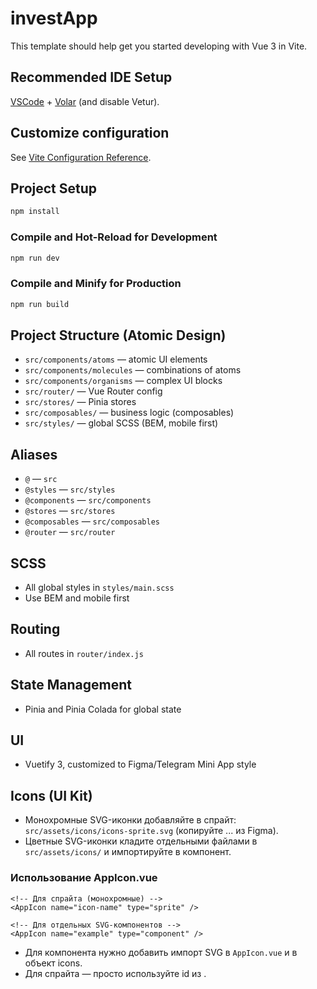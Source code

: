 # investApp

This template should help get you started developing with Vue 3 in Vite.

## Recommended IDE Setup

[VSCode](https://code.visualstudio.com/) + [Volar](https://marketplace.visualstudio.com/items?itemName=Vue.volar) (and disable Vetur).

## Customize configuration

See [Vite Configuration Reference](https://vite.dev/config/).

## Project Setup

```sh
npm install
```

### Compile and Hot-Reload for Development

```sh
npm run dev
```

### Compile and Minify for Production

```sh
npm run build
```

## Project Structure (Atomic Design)

- `src/components/atoms` — atomic UI elements
- `src/components/molecules` — combinations of atoms
- `src/components/organisms` — complex UI blocks
- `src/router/` — Vue Router config
- `src/stores/` — Pinia stores
- `src/composables/` — business logic (composables)
- `src/styles/` — global SCSS (BEM, mobile first)

## Aliases
- `@` — `src`
- `@styles` — `src/styles`
- `@components` — `src/components`
- `@stores` — `src/stores`
- `@composables` — `src/composables`
- `@router` — `src/router`

## SCSS
- All global styles in `styles/main.scss`
- Use BEM and mobile first

## Routing
- All routes in `router/index.js`

## State Management
- Pinia and Pinia Colada for global state

## UI
- Vuetify 3, customized to Figma/Telegram Mini App style

## Icons (UI Kit)

- Монохромные SVG-иконки добавляйте в спрайт: `src/assets/icons/icons-sprite.svg` (копируйте <symbol id="icon-name">...</symbol> из Figma).
- Цветные SVG-иконки кладите отдельными файлами в `src/assets/icons/` и импортируйте в компонент.

### Использование AppIcon.vue

```vue
<!-- Для спрайта (монохромные) -->
<AppIcon name="icon-name" type="sprite" />

<!-- Для отдельных SVG-компонентов -->
<AppIcon name="example" type="component" />
```

- Для компонента нужно добавить импорт SVG в `AppIcon.vue` и в объект icons.
- Для спрайта — просто используйте id из <symbol>.
